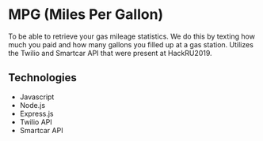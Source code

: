 # MPG (Miles Per Gallon)
To be able to retrieve your gas mileage statistics. We do this by texting how much you paid and how many gallons you filled up at a gas station. Utilizes the Twilio and Smartcar API that were present at HackRU2019.

## Technologies
- Javascript
- Node.js
- Express.js
- Twilio API
- Smartcar API